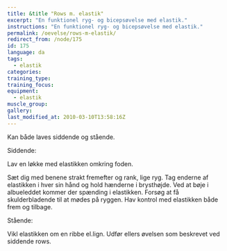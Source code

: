 ```yaml
---
title: &title "Rows m. elastik"
excerpt: "En funktionel ryg- og bicepsøvelse med elastik."
instructions: "En funktionel ryg- og bicepsøvelse med elastik."
permalink: /oevelse/rows-m-elastik/
redirect_from: /node/175
id: 175
language: da
tags:
  - elastik
categories:
training_type: 
training_focus: 
equipment:
  - elastik
muscle_group:
gallery:
last_modified_at: 2010-03-10T13:58:16Z
---
```


Kan både laves siddende og stående.

Siddende:

Lav en løkke med elastikken omkring foden.

Sæt dig med benene strakt fremefter og rank, lige ryg. Tag enderne af elastikken i hver sin hånd og hold hænderne i brysthøjde. Ved at bøje i albueleddet kommer der spænding i elastikken. Forsøg at få skulderbladende til at mødes på ryggen. Hav kontrol med elastikken både frem og tilbage.

Stående:

Vikl elastikken om en ribbe el.lign. Udfør ellers øvelsen som beskrevet ved siddende rows.
